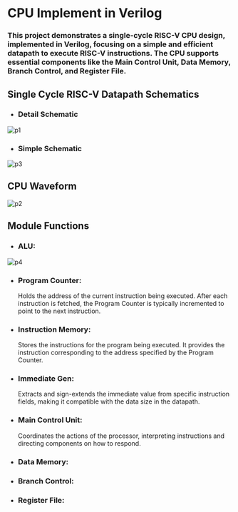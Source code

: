# CPU Implement in Verilog
### This project demonstrates a single-cycle RISC-V CPU design, implemented in Verilog, focusing on a simple and efficient datapath to execute RISC-V instructions. The CPU supports essential components like the Main Control Unit, Data Memory, Branch Control, and Register File. 
## Single Cycle RISC-V Datapath Schematics
- ### Detail Schematic
![p1](https://github.com/ChingSsuyuan/CPU_Implement_Verilog/blob/824c368b2396667f14397a4a7d7e41988461efb3/Design%20Schematics/CPU1.png)
- ### Simple Schematic
![p3](https://github.com/ChingSsuyuan/CPU_Implement_Verilog/blob/0ee61d5a37c2c4a72669923d3575d11ccf364f6d/Design%20Schematics/Cpu_3.png)
## CPU Waveform 
![p2](https://github.com/ChingSsuyuan/CPU_Implement_Verilog/blob/460033829c0336be8cc324d4e1cf62db5998eb88/Design%20Schematics/Cpu_Waveform.png)
## Module Functions
- ### ALU: 
![p4](https://github.com/ChingSsuyuan/CPU_Implement_Verilog/blob/bc1fbd9cbc426db116dc6ba92ff4baf3de0b7096/Design%20Schematics/ALU.png)
- ### Program Counter:
  Holds the address of the current instruction being executed. After each instruction is fetched, the Program Counter is typically incremented to point to the next instruction. 
- ### Instruction Memory:
  Stores the instructions for the program being executed. It provides the instruction corresponding to the address specified by the Program Counter.
- ### Immediate Gen:
  Extracts and sign-extends the immediate value from specific instruction fields, making it compatible with the data size in the datapath.
- ### Main Control Unit:
  Coordinates the actions of the processor, interpreting instructions and directing components on how to respond.
- ### Data Memory:
- ### Branch Control:
- ### Register File:
